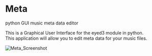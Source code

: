 # Meta
python GUI music meta data editor

This is a Graphical User Interface for the eyed3 module in python.  
This application will allow you to edit meta data for your music files.

![Meta_Screenshot](https://user-images.githubusercontent.com/22489008/142139618-80869c9d-3d8d-4509-8988-c52abe71ab7e.png)
